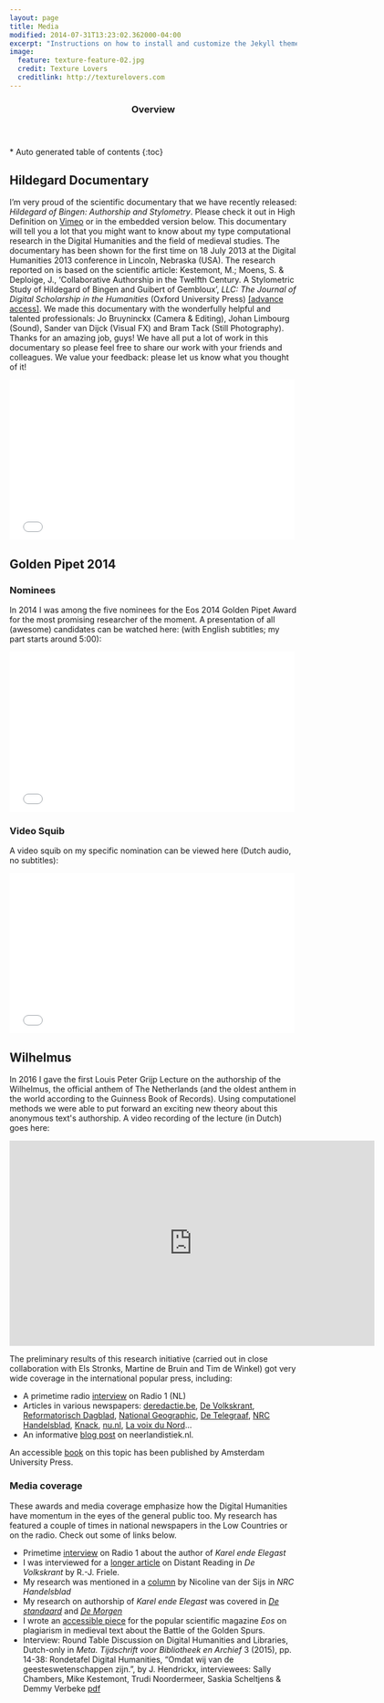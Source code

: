 ```yaml
---
layout: page
title: Media
modified: 2014-07-31T13:23:02.362000-04:00
excerpt: "Instructions on how to install and customize the Jekyll theme Minimal Mistakes."
image:
  feature: texture-feature-02.jpg
  credit: Texture Lovers
  creditlink: http://texturelovers.com
---
```


<section id="table-of-contents" class="toc">
  <header>
    <h3>Overview</h3>
  </header>
<div id="drawer" markdown="1">
*  Auto generated table of contents
{:toc}
</div>
</section><!-- /#table-of-contents -->

## Hildegard Documentary
I’m very proud of the scientific documentary that we have recently released: *Hildegard of Bingen: Authorship and Stylometry*. Please check it out in High Definition on [Vimeo](http://vimeo.com/70881172) or in the embedded version below. This documentary will tell you a lot that you might want to know about my type computational research in the Digital Humanities and the field of medieval studies. The documentary has been shown for the first time on 18 July 2013 at the Digital Humanities 2013 conference in Lincoln, Nebraska (USA). The research reported on is based on the scientific article: Kestemont, M.; Moens, S. & Deploige, J., ‘Collaborative Authorship in the Twelfth Century. A Stylometric Study of Hildegard of Bingen and Guibert of Gembloux’, *LLC: The Journal of Digital Scholarship in the Humanities* (Oxford University Press) [[advance access]](http://llc.oxfordjournals.org/content/early/2013/10/26/llc.fqt063.abstract). We made this documentary with the wonderfully helpful and talented professionals: Jo Bruyninckx (Camera & Editing), Johan Limbourg (Sound), Sander van Dijck (Visual FX) and Bram Tack (Still Photography). Thanks for an amazing job, guys! We have all put a lot of work in this documentary so please feel free to share our work with your friends and colleagues. We value your feedback: please let us know what you thought of it!

<iframe src="//player.vimeo.com/video/70881172" width="500" height="281" frameborder="0" webkitallowfullscreen mozallowfullscreen allowfullscreen></iframe>

## Golden Pipet 2014

### Nominees
In 2014 I was among the five nominees for the Eos 2014 Golden Pipet Award for the most promising researcher of the moment. A presentation of all (awesome) candidates can be watched here: (with English subtitles; my part starts around 5:00):

<iframe width="500" height="281" src="//www.youtube.com/embed/T0KowoGyz4A" frameborder="0" allowfullscreen></iframe>

### Video Squib
A video squib on my specific nomination can be viewed here (Dutch audio, no subtitles):

<iframe width="500" height="281" src="//www.youtube.com/embed/kgE2JK12Vdo" frameborder="0" allowfullscreen></iframe>

## Wilhelmus
In 2016 I gave the first Louis Peter Grijp Lecture on the authorship of the Wilhelmus, the official anthem of The Netherlands (and the oldest anthem in the world according to the Guinness Book of Records). Using computationel methods we were able to put forward an exciting new theory about this anonymous text's authorship. A video recording of the lecture (in Dutch) goes here:

<iframe src="https://player.vimeo.com/video/167434114" width="640" height="360" frameborder="0" webkitallowfullscreen mozallowfullscreen allowfullscreen></iframe>

The preliminary results of this research initiative (carried out in close collaboration with Els Stronks, Martine de Bruin and Tim de Winkel) got very wide coverage in the international popular press, including:
* A primetime radio [interview](https://www.nporadio1.nl/de-ochtend/onderwerpen/355871-wie-is-de-schrijver-van-het-wilhelmus) on Radio 1 (NL)
* Articles in various newspapers: [deredactie.be](http://deredactie.be/cm/vrtnieuws/cultuur%2Ben%2Bmedia/kunsten/1.2652585), [De Volkskrant](http://www.volkskrant.nl/muziek/auteur-van-wilhelmus-iets-dichterbij-door-nieuwe-computeranalyse~a4298170/), [Reformatorisch Dagblad](https://www.google.be/url?sa=t&rct=j&q=&esrc=s&source=web&cd=2&cad=rja&uact=8&ved=0ahUKEwiI0qzhz_7QAhUZdlAKHUk_DTkQFgggMAE&url=http%3A%2F%2Fwww.rd.nl%2Fmuziek%2Fdatheen-mogelijk-dichter-van-wilhelmus-1.544591&usg=AFQjCNFTHaneZEp8A6Bmn51Lw6NvOx4QVw&sig2=-hvX758O5SjSpJ-TDLpHLA), [National Geographic](http://www.nationalgeographic.nl/artikel/schrijver-van-het-wilhelmus-vermoedelijk-bekend), [De Telegraaf](http://www.telegraaf.nl/binnenland/25763880/___Datheen_schreef_Wilhelmus___.html), [NRC Handelsblad](https://www.nrc.nl/nieuws/2016/05/11/volkslied-software-ontdekt-echte-schrijver-wilhel-1620058-a1077233), [Knack](http://www.knack.be/nieuws/boeken/schrijver-van-het-wilhelmus-waarschijnlijk-gevonden/article-normal-701741.html), [nu.nl](http://www.nu.nl/wetenschap/4259667/schrijver-wilhelmus-ontdekken-met-computeralgoritme.html?redirect=1), [La voix du Nord](http://www.lavoixdunord.fr/region/un-casselois-pourrait-etre-l-auteur-de-l-hymne-ia18b47643n3510310)...
* An informative [blog post](http://www.neerlandistiek.nl/2016/05/toevallig-op-petrus-datheen-stuiten/) on neerlandistiek.nl.

An accessible [book](http://en.mip-arc-nl.aup.nl/books/9789462985124-van-wie-is-het-wilhelmus.html) on this topic has been published by Amsterdam University Press.


### Media coverage
These awards and media coverage emphasize how the Digital Humanities have momentum in the eyes of the general public too. My research has featured a couple of times in national newspapers in the Low Countries or on the radio. Check out some of links below.

* Primetime [interview](https://raw.githubusercontent.com/mikekestemont/mikekestemont.github.io/master/pdf/Radio12012.mp3) on Radio 1 about the author of *Karel ende Elegast*
* I was interviewed for a [longer article](https://github.com/mikekestemont/mikekestemont.github.io/raw/master/pdf/Volkskrant2012.pdf) on Distant Reading in *De Volkskrant* by R.-J. Friele.
* My research was mentioned in a [column](https://github.com/mikekestemont/mikekestemont.github.io/raw/master/pdf/NRC2013.pdf) by Nicoline van der Sijs in *NRC Handelsblad* 
* My research on authorship of *Karel ende Elegast* was covered in [*De standaard*](https://github.com/mikekestemont/mikekestemont.github.io/raw/master/pdf/DeStandaard2012.pdf) and [*De Morgen*](https://github.com/mikekestemont/mikekestemont.github.io/raw/master/pdf/DeMorgen2012.png)
* I wrote an [accessible piece](https://github.com/mikekestemont/mikekestemont.github.io/raw/master/pdf/Eos2011.pdf) for the popular scientific magazine *Eos* on plagiarism in  medieval text about the Battle of the Golden Spurs.
* Interview: Round Table Discussion on Digital Humanities and Libraries, Dutch-only in *Meta. Tijdschrift voor Bibliotheek en Archief* 3 (2015), pp. 14-38: Rondetafel Digital Humanities, “Omdat wij van de geesteswetenschappen zijn.”, by J. Hendrickx, interviewees: Sally Chambers, Mike Kestemont, Trudi Noordermeer, Saskia Scheltjens & Demmy Verbeke [pdf](http://www.vvbad.be/sites/www.vvbad.be/files/artikel/file/META_201503_Rondetafel%20Digital%20Humanities.pdf)
